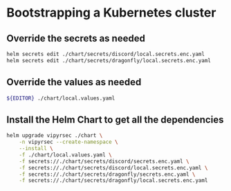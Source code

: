 # Bootstrapping a Kubernetes cluster

## Override the secrets as needed

```bash
helm secrets edit ./chart/secrets/discord/local.secrets.enc.yaml
helm secrets edit ./chart/secrets/dragonfly/local.secrets.enc.yaml
```

## Override the values as needed

```bash
${EDITOR} ./chart/local.values.yaml
```

## Install the Helm Chart to get all the dependencies

```bash
helm upgrade vipyrsec ./chart \
    -n vipyrsec --create-namespace \
    --install \
    -f ./chart/local.values.yaml \
    -f secrets://./chart/secrets/discord/secrets.enc.yaml \
    -f secrets://./chart/secrets/discord/local.secrets.enc.yaml \
    -f secrets://./chart/secrets/dragonfly/secrets.enc.yaml \
    -f secrets://./chart/secrets/dragonfly/local.secrets.enc.yaml
```
